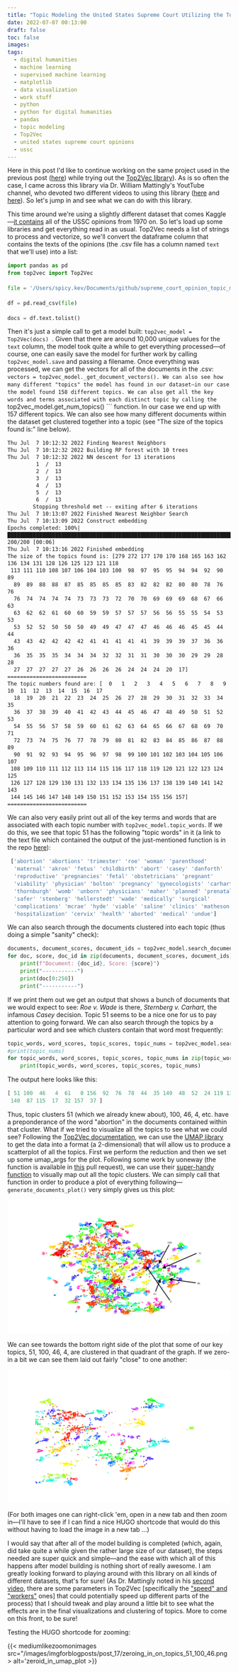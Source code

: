 ```yaml
---
title: "Topic Modeling the United States Supreme Court Utilizing the Top2Vec Library"
date: 2022-07-07 00:13:00
draft: false
toc: false
images:
tags:
  - digital humanities
  - machine learning
  - supervised machine learning
  - matplotlib
  - data visualization
  - work stuff
  - python
  - python for digital humanities
  - pandas
  - topic modeling
  - Top2Vec
  - united states supreme court opinions
  - ussc
---
```


Here in this post I'd like to continue working on the same project used in the previous post ([here](https://kspicer80.github.io/posts/2022-07-06-topic-modeling-the-ussc/)) while trying out the [Top2Vec library](https://github.com/ddangelov/Top2Vec)). As is so often the case, I came across this library via Dr. William Mattingly's YoutTube channel, who devoted two different videos to using this library ([here](https://www.youtube.com/watch?v=bEaxKSQ4Av8) and [here](https://www.youtube.com/watch?v=rmWI3xu9SII)). So let's jump in and see what we can do with this library. 

This time around we're using a slightly different dataset that comes Kaggle—[it contains](https://www.kaggle.com/datasets/gqfiddler/scotus-opinions) all of the USSC opinions from 1970 on. So let's load up some libraries and get everything read in as usual. Top2Vec needs a list of strings to process and vectorize, so we'll convert the dataframe column that contains the texts of the opinions (the .csv file has a column named ```text``` that we'll use) into a list:

``` python
import pandas as pd
from top2vec import Top2Vec

file = '/Users/spicy.kev/Documents/github/supreme_court_opinion_topic_modeling/data/opinions_since_1970.csv'

df = pd.read_csv(file)

docs = df.text.tolist()
```

Then it's just a simple call to get a model built: ```top2vec_model = Top2Vec(docs) ```. Given that there are around 10,000 unique values for the ```text``` column, the model took quite a while to get everything processed—of course, one can easily save the model for further work by calling ```top2vec_model.save``` and passing a filename. Once everything was processed, we can get the vectors for all of the documents in the .csv: ```vectors = top2vec_model._get_document_vectors(). We can also see how many different "topics" the model has found in our dataset—in our case the model found 158 different topics. We can also get all the key words and terms associated with each distinct topic by calling the ```top2vec_model.get_num_topics() ``` function. In our case we end up with 157 different topics. We can also see how many different documents within the dataset get clustered together into a topic (see "The size of the topics found is:" line below).

```
Thu Jul  7 10:12:32 2022 Finding Nearest Neighbors
Thu Jul  7 10:12:32 2022 Building RP forest with 10 trees
Thu Jul  7 10:12:32 2022 NN descent for 13 iterations
         1  /  13
         2  /  13
         3  /  13
         4  /  13
         5  /  13
         6  /  13
        Stopping threshold met -- exiting after 6 iterations
Thu Jul  7 10:13:07 2022 Finished Nearest Neighbor Search
Thu Jul  7 10:13:09 2022 Construct embedding
Epochs completed: 100%| █████████████████████████████████████████████████████████████████████████████████████████████████████████████████████████████████████████████████████████████████████████████████████ 200/200 [00:06]
Thu Jul  7 10:13:16 2022 Finished embedding
The size of the topics found is: [279 272 177 170 170 168 165 163 162 136 134 131 128 126 125 123 121 118
 113 111 110 108 107 106 104 103 100  98  97  95  95  94  94  92  90  89
  89  89  88  88  87  85  85  85  85  83  82  82  82  80  80  78  76  76
  76  74  74  74  74  73  73  73  72  70  70  69  69  69  68  67  66  63
  63  62  62  61  60  60  59  59  57  57  57  56  56  55  55  54  53  53
  53  52  52  50  50  50  49  49  47  47  47  46  46  46  45  45  44  44
  43  43  42  42  42  42  41  41  41  41  41  39  39  39  37  36  36  36
  36  35  35  35  34  34  34  32  32  31  31  30  30  30  29  29  28  28
  27  27  27  27  27  26  26  26  26  24  24  24  20  17]
=========================
The topic numbers found are: [  0   1   2   3   4   5   6   7   8   9  10  11  12  13  14  15  16  17
  18  19  20  21  22  23  24  25  26  27  28  29  30  31  32  33  34  35
  36  37  38  39  40  41  42  43  44  45  46  47  48  49  50  51  52  53
  54  55  56  57  58  59  60  61  62  63  64  65  66  67  68  69  70  71
  72  73  74  75  76  77  78  79  80  81  82  83  84  85  86  87  88  89
  90  91  92  93  94  95  96  97  98  99 100 101 102 103 104 105 106 107
 108 109 110 111 112 113 114 115 116 117 118 119 120 121 122 123 124 125
 126 127 128 129 130 131 132 133 134 135 136 137 138 139 140 141 142 143
 144 145 146 147 148 149 150 151 152 153 154 155 156 157]
=========================
```

We can also very easily print out all of the key terms and words that are associated with each topic number with ```top2vec_model.topic_words```. If we do this, we see that topic 51 has the following "topic words" in it (a link to the text file which contained the output of the just-mentioned function is in the repo [here](https://github.com/kspicer80/ussc_topic_modeling_playground/blob/main/topic_words.txt)):

``` python
 ['abortion' 'abortions' 'trimester' 'roe' 'woman' 'parenthood'
  'maternal' 'akron' 'fetus' 'childbirth' 'abort' 'casey' 'danforth'
  'reproductive' 'pregnancies' 'fetal' 'obstetricians' 'pregnant'
  'viability' 'physician' 'bolton' 'pregnancy' 'gynecologists' 'carhart'
  'thornburgh' 'womb' 'unborn' 'physicians' 'maher' 'planned' 'prenatal'
  'safer' 'stenberg' 'hellerstedt' 'wade' 'medically' 'surgical'
  'complications' 'mcrae' 'hyde' 'viable' 'saline' 'clinics' 'matheson'
  'hospitalization' 'cervix' 'health' 'aborted' 'medical' 'undue']
```

We can also search through the documents clustered into each topic (thus doing a simple "sanity" check): 

``` python
documents, document_scores, document_ids = top2vec_model.search_documents_by_topic(topic_num=51, num_docs=5)
for doc, score, doc_id in zip(documents, document_scores, document_ids):
    print(f"Document: {doc_id}, Score: {score}")
    print("-----------")
    print(doc[0:250])
    print("-----------")
```

If we print them out we get an output that shows a bunch of documents that we would expect to see: _Roe v. Wade_ is there, _Sternberg v. Carhart_, the infamous _Casey_ decision. Topic 51 seems to be a nice one for us to pay attention to going forward. We can also search through the topics by a particular word and see which clusters contain that word most frequently:

``` python
topic_words, word_scores, topic_scores, topic_nums = top2vec_model.search_topics(keywords=["abortion"], num_topics=25)
#print(topic_nums)
for topic_words, word_scores, topic_scores, topic_nums in zip(topic_words, word_scores, topic_scores, topic_nums):
    print(topic_words, word_scores, topic_scores, topic_nums)
```

The output here looks like this:

``` python
[ 51 100  46   4  61   0 156  92  76  78  44  35 149  48  52  24 119 133
 140  87 115  17  32 157  37 ]
```

Thus, topic clusters 51 (which we already knew about), 100, 46, 4, etc. have a preponderance of the word "abortion" in the documents contained within that cluster. What if we tried to visualize all the topics to see what we could see? Following the [Top2Vec documentation](https://github.com/ddangelov/Top2Vec/blob/master/README.md), we can use the [UMAP library](https://umap-learn.readthedocs.io/en/latest/) to get the data into a format (a 2-dimensional) that will allow us to produce a scatterplot of all the topics. First we perform the reduction and then we set up some umap_args for the plot. Following some work by uoneway (the function is available in [this](https://github.com/ddangelov/Top2Vec/pull/120/commits/8a59538f63c55215eda3a366dcf7f80216f56f7c) pull request), we can use their [super-handy function](https://github.com/kspicer80/ussc_topic_modeling_playground/blob/main/testing_generate_documents_plot_function.py) to visually map out all the topic clusters. We can simply call that function in order to produce a plot of everything following—```generate_documents_plot()``` very simply gives us this plot:

![umap_plot_of_clusters](/images/imgforblogposts/post_17/all_top2vec_topics_scatterplot.png)

We can see towards the bottom right side of the plot that some of our key topics, 51, 100, 46, 4, are clustered in that quadrant of the graph. If we zero-in a bit we can see them laid out fairly "close" to one another:

![zeroed_in_umap_plot](/images/imgforblogposts/post_17/zeroing_in_on_topics_51_100_46.png)

(For both images one can right-click 'em, open in a new tab and then zoom in—I'll have to see if I can find a nice HUGO shortcode that would do this without having to load the image in a new tab ...)

I would say that after all of the model building is completed (which, again, did take quite a while given the rather large size of our dataset), the steps needed are super quick and simple—and the ease with which all of this happens after model building is nothing short of really awesome. I am greatly looking forward to playing around with this library on all kinds of different datasets, that's for sure! (As Dr. Mattingly noted in his [second video]((https://www.youtube.com/watch?v=rmWI3xu9SII)), there are some parameters in Top2Vec [specifically the ["speed" and "workers"](https://top2vec.readthedocs.io/en/latest/api.html) ones] that could potentially speed up different parts of the process) that I should tweak and play around a little bit to see what the effects are in the final visualizations and clustering of topics. More to come on this front, to be sure!

Testing the HUGO shortcode for zooming:

{{< mediumlikezoomonimages src="/images/imgforblogposts/post_17/zeroing_in_on_topics_51_100_46.png > alt='zeroid_in_umap_plot >}}
